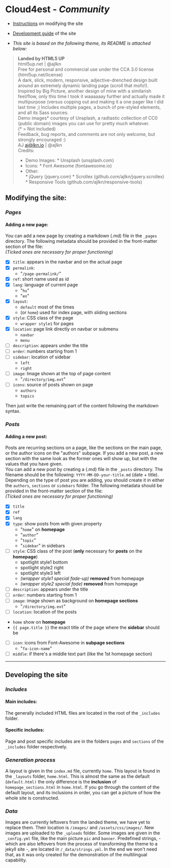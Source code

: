 # Cloud4est - _Community_
- [Instructions](#modifying-the-site) on modifying the site

- [Development guide](#developing-the-site) of the site

- _This site is based on the following theme, its README is attached below:_
> __Landed by HTML5 UP__  
html5up.net | @ajlkn  
Free for personal and commercial use under the CCA 3.0 license (html5up.net/license)  
> A dark, slick, modern, responsive, adjective-drenched design built around an extremely
dynamic landing page (scroll that mofo!). Inspired by Big Picture, another design
of mine with a similarish feel/flow, only this time I took it waaaaaay further and
actually made it multipurpose (versus copping out and making it a one pager like I
did last time ;) Includes multiple pages, a bunch of pre-styled elements, and all
its Sass sources.  
> Demo images* courtesy of Unsplash, a radtastic collection of CC0 (public domain) images
you can use for pretty much whatever.  
> (* = Not included)  
> Feedback, bug reports, and comments are not only welcome, but strongly encouraged :)  
> AJ
aj@lkn.io | @ajlkn  
> Credits:  
> - Demo Images:
	 * Unsplash (unsplash.com)  
> - Icons:
	 * Font Awesome (fontawesome.io)  
> - Other:  
	 * jQuery (jquery.com)
	 * Scrollex (github.com/ajlkn/jquery.scrollex)
	 * Responsive Tools (github.com/ajlkn/responsive-tools)


## __Modifying the site:__

### _Pages_

#### Adding a new page:

You can add a new page by creating a markdown (.md) file in the `_pages` directory. The following metadata should be provided in the front-matter section of the file:  
_(Ticked ones are necessary for proper functioning)_

- [x] `title`: appears in the navbar and on the actual page
- [x] `permalink`:
  - "`/page-permalink/`"
- [x] `ref`: short name used as id
- [x] `lang`: language of current page
  - "`hu`"
  - "`en`"
- [x] `layout`:
  - `default` most of the times
  - (or `home`) used for index page, with sliding sections
- [x] `style`: CSS class of the page
  - `wrapper style1` for pages
- [x] `location`: page link directly on navbar or submenu
	- `navbar`
	- `menu`
- [ ] `description`: appears under the title
- [ ] `order`: numbers starting from 1
- [ ] `sidebar`: location of sidebar
  - `left`
  - `right`
- [ ] `image`: Image shown at the top of page content
  - "`/directory/img.ext`"
- [ ] `icons`: source of posts shown on page
  - `authors`
  - `topics`

Then just write the remaining part of the content following the markdown syntax.

### _Posts_

#### Adding a new post:

Posts are recurring sections on a page, like the sections on the main page, or the author icons on the "authors" subpage. If you add a new post, a new section with the same look as the former ones will show up, but with the values that you have given.  
You can add a new post by creating a (.md) file in the `_posts` directory. The filename should be the following: `YYYY-MM-DD-your-title.md` (date + title). Depending on the type of post you are adding, you should create it in either the `authors`, `sections` or `sidebars` folder.  The following metadata should be provided in the front-matter section of the file:  
_(Ticked ones are necessary for proper functioning)_

- [x] `title`
- [x] `ref`
- [x] `lang`
- [x] `type`: show posts from with given property
	- "`home`" on __homepage__
	- "`author`"
	- "`topic`"
	- "`sidebar`" in sidebars
- [ ] `style`: CSS class of the post (__only__ necessary for __posts__ on the __homepage__)
	- spotlight style1 bottom
	- spotlight style2 right
	- spotlight style3 left
	- _(wrapper style1 special fade-up)_ __removed__ from homepage
	- _(wrapper style2 special fade)_ __removed__ from homepage
- [ ] `description`: appears under the title
- [ ] `order`: numbers starting from 1
- [ ] `image`: image shown as background on __homepage sections__
  - "`/directory/img.ext`"
- [ ] `location`: location of the posts
 - `home` show on __homepage__
 - `{{ page.title }}` the exact title of the page where the __sidebar__ should be
- [ ] `icon`: icons from Font-Awesome in __subpage sections__
  - "`fa-icon-name`"
- [ ] `middle`: if there's a middle text part (like the 1st homepage section)

---

## __Developing the site__

### _Includes_

#### Main includes:

The generally included HTML files are located in the root of the `_includes` folder.

#### Specific includes:

Page and post specific includes are in the folders `pages` and `sections` of the `_includes` folder respectively.

### _Generation process_

A layout is given in the `index.md` file, currently `home`. This layout is found in the `_layouts` folder, `home.html`. This is almost the same as the default (`default.html)` the only difference is the __inclusion__ of `homepage_sections.html` in `home.html`. If you go through the content of the default layout, and its inclusions in order, you can get a picture of how the whole site is constructed.

###  _Data_

Images are currently leftovers from the landed theme, we have yet to replace them. Their location is `/images/` and `/assets/css/images/`. New images are uploaded to the `_uploads` folder. Some images are given in the `_config.yml` file, like the main picture `pic` and `banner`. Predefined strings, - which are also leftovers from the process of transforming the theme to a jekyll site -, are located in `/_data/strings.yml`. In the end we won't need that, as it was only created for the demonstration of the multilingual capability.  
